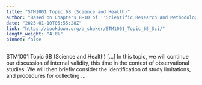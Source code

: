 ```yaml
---
title: "STM1001 Topic 6B (Science and Health)"
author: "Based on Chapters 8-10 of ''Scientific Research and Methodology'' by Peter K. Dunn (Dunn 2021)"
date: "2023-01-10T05:55:28Z"
link: "https://bookdown.org/a_shaker/STM1001_Topic_6B_Sci/"
length_weight: "4.6%"
pinned: false
---
```


STM1001 Topic 6B (Science and Health) [...] In this topic, we will continue our discussion of internal validity, this time in the context of observational studies. We will then briefly consider the identification of study limitations, and procedures for collecting ...
